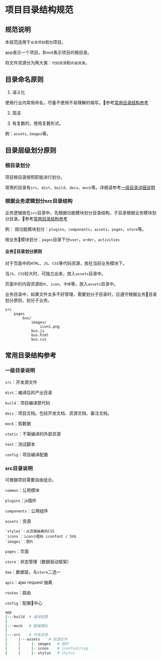 # 项目目录结构规范

## 规范说明

本规范适用于`业务项目`和`包`项目。

app表示一个项目，$root表示项目的根目录。

将文件资源分为两大类：`代码资源`和`内容资源`。

## 目录命名原则

1. 语义化

使用行业内常用命名，尽量不使用不易理解的缩写。参考[常用目录结构参考](#常用目录结构参考)

2. 简洁

3. 有复数的，使用复数形式。

例：`assets`, `images`等。

## 目录层级划分原则

### 根目录划分

项目根目录按照职能进行划分。

常用的目录有`src`、`dist`、`build`、`docs`、`mock`等。详细请参考[一级目录详细说明](#一级目录说明)

### 根据业务逻辑划分src目录结构

业务逻辑放在`src`目录中，先根据功能模块划分目录结构，子目录根据业务模块划分目录。参考[常用目录结构参考](#常用目录结构参考)

例：
按功能模块划分：`plugins`，`components`，`assets`，`pages`，`store`等。

按业务模块划分：`pages`目录下分`user`，`order`，`activities`

#### 业务目录划分原则
对于页面中的`HTML`、`JS`、`CSS`等代码资源，放在当前业务模块下。

当`JS`、`CSS`较大时，可独立出来，放入`assets`目录中。

页面中的内容资源`图片`、`icon`、`字体`等，放入`assets`目录中。

业务目录中，如果文件太多不好管理，需要划分子目录时，应遵守根据业务目录划分原则，划分子业务。

```
src
	pages
		bus/
			images/
				icon1.png
			bus.js
			bus.html
			bus.css
```

## 常用目录结构参考

### 一级目录说明

`src`：开发源文件

`dist`：编译后的产出目录

`build`：项目编译原代码

`docs`：项目文档。包括开发文档、资源文档、备注文档。

`mock`：假数据

`static`：不需编译的外部资源

`test`：测试脚本

`config`：项目编译配置

### src目录说明

可根据项目需要自由组合。

`common`：公用模块

`plugins`：js插件

`components`：公用组件

`assets`：资源

	`styles`：从页面抽离的CSS
	`icons`：icon小图标 iconfont / SVG
	`images`：图片

`pages`：页面

`store`：状态管理（数据驱动框架）

`dao`：数据层，与`store`二选一

`apis`：ajax request 抽离

`routes`：路由

`config`：配置中心


```bash
app
|---build  # 编译配置
|
|---mock   # 数据模拟
|
|---src    # 开发目录
|     |---assets    # 资源文件
|     |     |- images   # 图片
|     |     |- icons    # iconfont/svg
|     |     |- stylus   # stylus
```